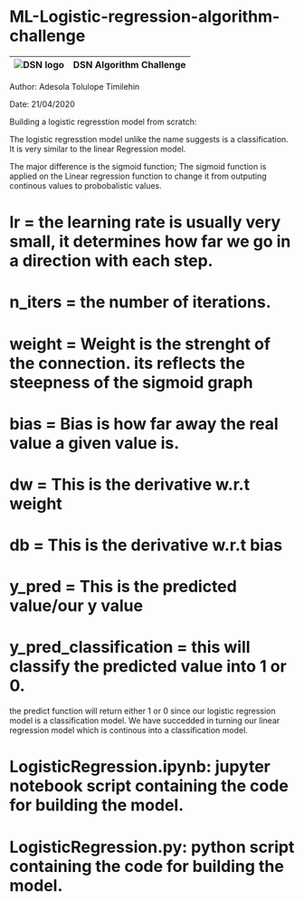 # ML-Logistic-regression-algorithm-challenge

![DSN logo](DSN_logo.png)|DSN Algorithm Challenge|
|---|---|

Author: Adesola Tolulope Timilehin

Date: 21/04/2020

Building a logistic regresstion model from scratch:

The logistic regresstion model unlike the name suggests is a classification.
It is very similar to the linear Regression model.

The major difference is the sigmoid function; 
The sigmoid function is applied on the Linear regression function to change it from outputing continous values to probobalistic values.

# lr = the learning rate is usually very small, it determines how far we go in a direction with each step.
# n_iters = the number of iterations.
# weight = Weight is the strenght of the connection. its reflects the steepness of the sigmoid graph
# bias = Bias is how far away the real value a given value is.
           

# dw = This is the derivative w.r.t weight
# db = This is the derivative w.r.t bias

# y_pred = This is the predicted value/our y value 
# y_pred_classification = this will classify the predicted value into 1 or 0.

the predict function will return either 1 or 0 since our logistic regression model is a classification model.
We have succedded in turning our linear regression model which is continous into a classification model.

# LogisticRegression.ipynb: jupyter notebook script containing the code for building the model.

# LogisticRegression.py: python script containing the code for building the model.
  